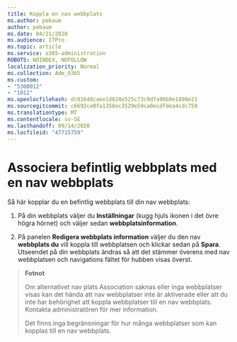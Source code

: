 ```yaml
---
title: Koppla en nav webbplats
ms.author: pebaum
author: pebaum
ms.date: 04/21/2020
ms.audience: ITPro
ms.topic: article
ms.service: o365-administration
ROBOTS: NOINDEX, NOFOLLOW
localization_priority: Normal
ms.collection: Adm_O365
ms.custom:
- "5300012"
- "1012"
ms.openlocfilehash: dc81648caee1d824e525c73c9d7a90b9e1490e21
ms.sourcegitcommit: c6692ce0fa1358ec3529e59ca0ecdfdea4cdc759
ms.translationtype: MT
ms.contentlocale: sv-SE
ms.lasthandoff: 09/14/2020
ms.locfileid: "47715759"
---
```

# <a name="associate-existing-site-with-a-hub-site"></a>Associera befintlig webbplats med en nav webbplats

Så här kopplar du en befintlig webbplats till din nav webbplats:
  
1. På din webbplats väljer du **Inställningar** (kugg hjuls ikonen i det övre högra hörnet) och väljer sedan **webbplatsinformation**.

2. På panelen **Redigera webbplats information** väljer du den nav **webbplats du** vill koppla till webbplatsen och klickar sedan på **Spara**. Utseendet på din webbplats ändras så att det stämmer överens med nav webbplatsen och navigations fältet för hubben visas överst.

>**Fotnot**
>
>Om alternativet nav plats Association saknas eller inga webbplatser visas kan det hända att nav webbplatser inte är aktiverade eller att du inte har behörighet att koppla webbplatser till en nav webbplats. Kontakta administratören för mer information.
>
>Det finns inga begränsningar för hur många webbplatser som kan kopplas till en nav webbplats.
  